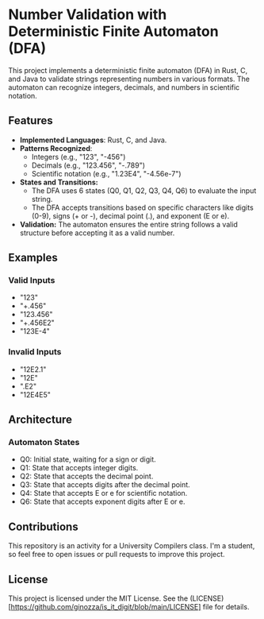 # Number Validation with Deterministic Finite Automaton (DFA)

This project implements a deterministic finite automaton (DFA) in Rust, C, and Java to validate strings representing numbers in various formats. The automaton can recognize integers, decimals, and numbers in scientific notation.

## Features

- **Implemented Languages**: Rust, C, and Java.
- **Patterns Recognized**:
  - Integers (e.g., "123", "-456")
  - Decimals (e.g., "123.456", "-.789")
  - Scientific notation (e.g., "1.23E4", "-4.56e-7")
- **States and Transitions:**
  - The DFA uses 6 states (Q0, Q1, Q2, Q3, Q4, Q6) to evaluate the input string.
  - The DFA accepts transitions based on specific characters like digits (0-9), signs (+ or -), decimal point (.), and exponent (E or e).
- **Validation:** The automaton ensures the entire string follows a valid structure before accepting it as a valid number.

## Examples

### Valid Inputs

- "123"
- "+.456"
- "123.456"
- "+.456E2"
- "123E-4"

### Invalid Inputs

- "12E2.1"
- "12E"
- ".E2"
- "12E4E5"

## Architecture

### Automaton States

- Q0: Initial state, waiting for a sign or digit.
- Q1: State that accepts integer digits.
- Q2: State that accepts the decimal point.
- Q3: State that accepts digits after the decimal point.
- Q4: State that accepts E or e for scientific notation.
- Q6: State that accepts exponent digits after E or e.

## Contributions

This repository is an activity for a University Compilers class. I'm a student, so feel free to open issues or pull requests to improve this project.

## License

This project is licensed under the MIT License. See the (LICENSE)[https://github.com/ginozza/is_it_digit/blob/main/LICENSE] file for details.

